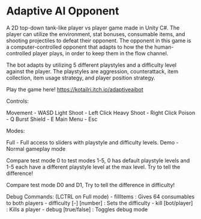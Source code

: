 # Adaptive AI Opponent

A 2D top-down tank-like player vs player game made in Unity C#. The player can utilize the environment, stat bonuses, consumable items, and shooting projectiles to defeat their opponent. The opponent in this game is a computer-controlled opponent that adapts to how the the human-controlled player plays, in order to keep them in the flow channel.

The bot adapts by utilizing 5 different playstyles and a difficulty level against the player. The playstyles are aggression, counterattack, item collection, item usage strategy, and player position strategy.

Play the game here!
https://kotailri.itch.io/adaptiveaibot

Controls:

Movement - WASD
Light Shoot - Left Click
Heavy Shoot - Right Click
Poison - Q
Burst Shield - E
Main Menu - Esc

Modes:

Full - Full access to sliders with playstyle and difficulty levels.
Demo - Normal gameplay mode

Compare test mode 0 to test modes 1-5, 0 has default playstyle levels and 1-5 each have a different playstyle level at the max level. Try to tell the difference!

Compare test mode D0 and D1, Try to tell the difference in difficulty!

Debug Commands: (LCTRL on Full mode)
\- fillItems : Gives 64 consumables to both players
\- difficulty [-] [number] : Sets the difficulty
\- kill [bot/player] : Kills a player
\- debug [true/false] : Toggles debug mode